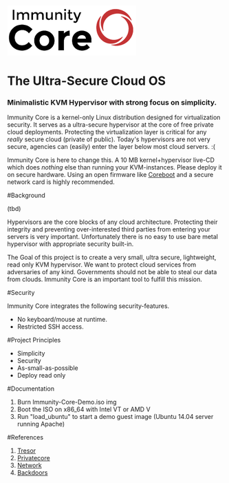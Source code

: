 ![Logo](assets/logo_core_small.png "Immunity Core Logo")

The Ultra-Secure Cloud OS
=====================

### Minimalistic KVM Hypervisor with strong focus on simplicity.

Immunity Core is a kernel-only Linux distribution designed for virtualization security.
It serves as a ultra-secure hypervisor at the core of free private cloud deployments.
Protecting the virtualization layer is critical for any *really* secure cloud (private of public).
Today's hypervisors are not very secure, agencies can (easily) enter the layer below most cloud servers. :(

Immunity Core is here to change this. A 10 MB kernel+hypervisor live-CD which does *nothing* else than running your KVM-instances.
Please deploy it on secure hardware. Using an open firmware like [Coreboot](http://www.coreboot.org/) and a secure network card is highly recommended.


#Background

(tbd)

Hypervisors are the core blocks of any cloud architecture. 
Protecting their integrity and preventing over-interested third parties from entering your servers is very important.
Unfortunately there is no easy to use bare metal hypervisor with appropriate security built-in. 

The Goal of this project is to create a very small, ultra secure, lightweight, read only KVM hypervisor.
We want to protect cloud services from adversaries of any kind. Governments should not be able to steal our data from clouds. Immunity Core is an important tool to fulfill this mission.


#Security

Immunity Core integrates the following security-features.

+ No keyboard/mouse at runtime.
+ Restricted SSH access.

#Project Principles

+ Simplicity
+ Security
+ As-small-as-possible
+ Deploy read only


#Documentation

1. Burn Immunity-Core-Demo.iso img
2. Boot the ISO on x86_64 with Intel VT or AMD V
3. Run "load_ubuntu" to start a demo guest image (Ubuntu 14.04 server running Apache)


#References
1. [Tresor](http://en.wikipedia.org/wiki/TRESOR)
2. [Privatecore](http://privatecore.com/use-cases/prism-proof-cloud-servers/)
3. [Network](http://www.links.org/?p=330)
4. [Backdoors](http://krebsonsecurity.com/2013/01/backdoors-found-in-barracuda-networks-gear/)

